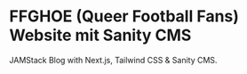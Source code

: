 # FFGHOE (Queer Football Fans) Website mit Sanity CMS

JAMStack Blog with Next.js, Tailwind CSS & Sanity CMS.
